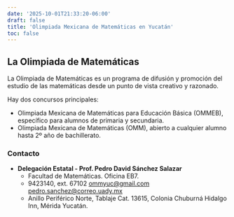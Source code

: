 ```yaml
---
date: '2025-10-01T21:33:20-06:00'
draft: false
title: 'Olimpiada Mexicana de Matemáticas en Yucatán'
toc: false
---
```



## La Olimpiada de Matemáticas

La Olimpiada de Matemáticas es un programa de difusión y promoción del estudio de las matemáticas desde un punto de vista creativo y razonado.

Hay dos concursos principales:
* Olimpiada Mexicana de Matemáticas para Educación Básica (OMMEB), específico para alumnos de primaria y secundaria.
* Olimpiada Mexicana de Matemáticas (OMM), abierto a cualquier alumno hasta 2º año de bachillerato.

### Contacto

* **Delegación Estatal - Prof. Pedro David Sánchez Salazar**
  * Facultad de Matemáticas. Oficina EB7.  
  *  9423140, ext. 67102 ommyuc@gmail.com  pedro.sanchez@correo.uady.mx
  * Anillo Periférico Norte, Tablaje Cat. 13615, Colonia Chuburná Hidalgo Inn, Mérida Yucatán.
